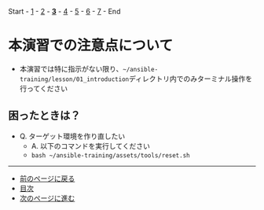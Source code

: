 Start - [1](step1.md) - [2](step2.md) - [**3**](step3.md) - [4](step4.md) - [5](step5.md) - [6](step6.md) - [7](step7.md) - End

# 本演習での注意点について

* 本演習では特に指示がない限り、`~/ansible-training/lesson/01_introduction`ディレクトリ内でのみターミナル操作を行ってください

## 困ったときは？

* Q. ターゲット環境を作り直したい
    * A. 以下のコマンドを実行してください
    * `bash ~/ansible-training/assets/tools/reset.sh`

---

- [前のページに戻る](step2.md)
- [目次](README.md)
- [次のページに進む](step4.md)
